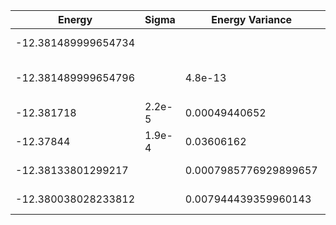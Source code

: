 | Energy              | Sigma  | Energy Variance       | DOF | Einf | Method                     | Reference |
|---------------------|--------|-----------------------|-----|------|----------------------------|-----------|
| -12.381489999654734 |        |                       | 10  | 0    | Exact Diagonalization      | [code](https://github.com/varbench/methods/blob/main/scripts/TFIsing/chain_10_O_1/ed_netket.sh) |
| -12.381489999654796 |        | 4.8e-13               | 10  | 0    | DMRG (bond dimension = 13) | [code](https://github.com/varbench/methods/blob/main/scripts/TFIsing/chain_10_O_1/dmrg.sh) |
| -12.381718          | 2.2e-5 | 0.00049440652         | 10  | 0    | RBM (alpha = 1)            | [code](https://github.com/varbench/methods/blob/main/scripts/TFIsing/chain_10_O_1/vmc_rbm.sh) |
| -12.37844           | 1.9e-4 | 0.03606162            | 10  | 0    | Jastrow baseline           | [code](https://github.com/varbench/methods/blob/main/scripts/TFIsing/chain_10_O_1/vmc_jastrow.sh) |
| -12.38133801299217  |        | 0.0007985776929899657 | 10  | 0    | VQE HV (d = 24)            | [code](https://github.com/varbench/methods/blob/main/programs/pqc_ising_1d/pqc_HamVar.py) |
| -12.380038028233812 |        | 0.007944439359960143  | 10  | 0    | VQE R-CX (d = 10)          | [code](https://github.com/varbench/methods/blob/main/programs/pqc_ising_1d/pqc_RYCNOT.py) |
